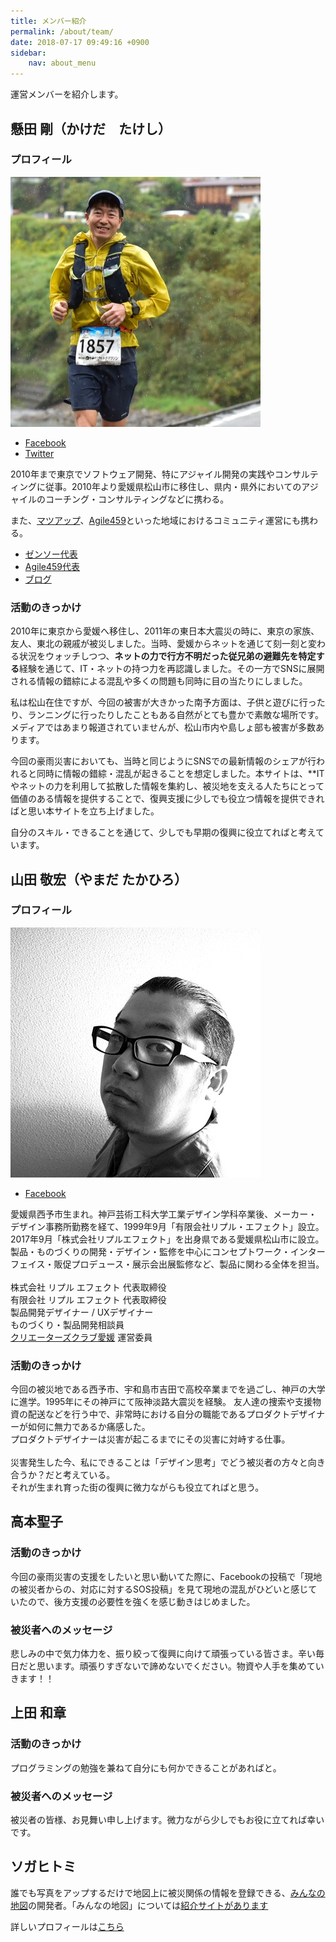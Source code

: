 ```yaml
---
title: メンバー紹介
permalink: /about/team/
date: 2018-07-17 09:49:16 +0900
sidebar:
    nav: about_menu
---
```


運営メンバーを紹介します。

## 懸田 剛（かけだ　たけし）

### プロフィール

![Kakeda](/assets/images/profile/kakeda.png)

- [Facebook](https://www.facebook.com/takeshi.kakeda)
- [Twitter](https://twitter.com/kkd)

2010年まで東京でソフトウェア開発、特にアジャイル開発の実践やコンサルティングに従事。2010年より愛媛県松山市に移住し、県内・県外においてのアジャイルのコーチング・コンサルティングなどに携わる。

また、[マツアップ](http://matsuyama-up.com/)、[Agile459](http://agile459.github.io)といった地域におけるコミュニティ運営にも携わる。

- [ゼンソー代表](http://zensow.jp/)
- [Agile459代表](http://agile459.github.io)
- [ブログ](http://medium.com/kkds-remarks)

### 活動のきっかけ
2010年に東京から愛媛へ移住し、2011年の東日本大震災の時に、東京の家族、友人、東北の親戚が被災しました。当時、愛媛からネットを通じて刻一刻と変わる状況をウォッチしつつ、**ネットの力で行方不明だった従兄弟の避難先を特定する**経験を通じて、IT・ネットの持つ力を再認識しました。その一方でSNSに展開される情報の錯綜による混乱や多くの問題も同時に目の当たりにしました。

私は松山在住ですが、今回の被害が大きかった南予方面は、子供と遊びに行ったり、ランニングに行ったりしたこともある自然がとても豊かで素敵な場所です。メディアではあまり報道されていませんが、松山市内や島しょ部も被害が多数あります。

今回の豪雨災害においても、当時と同じようにSNSでの最新情報のシェアが行われると同時に情報の錯綜・混乱が起きることを想定しました。本サイトは、**ITやネットの力を利用して拡散した情報を集約し、被災地を支える人たちにとって価値のある情報を提供することで、復興支援に少しでも役立つ情報を提供できればと思い本サイトを立ち上げました。

自分のスキル・できることを通じて、少しでも早期の復興に役立てればと考えています。

## 山田 敬宏（やまだ たかひろ）

### プロフィール

![yamada](/assets/images/profile/yamada.jpg)

- [Facebook](https://www.facebook.com/ripple.yamada)

愛媛県西予市生まれ。神戸芸術工科大学工業デザイン学科卒業後、メーカー・デザイン事務所勤務を経て、1999年9月「有限会社リプル・エフェクト」設立。2017年9月「株式会社リプルエフェクト」を出身県である愛媛県松山市に設立。製品・ものづくりの開発・デザイン・監修を中心にコンセプトワーク・インターフェイス・販促プロデュース・展示会出展監修など、製品に関わる全体を担当。
<br><br>
株式会社 リプル エフェクト 代表取締役<br>
有限会社 リプル エフェクト 代表取締役<br>
製品開発デザイナー / UXデザイナー<br>
ものづくり・製品開発相談員<br>
[クリエーターズクラブ愛媛](http://cce-web.jp/) 運営委員

### 活動のきっかけ
今回の被災地である西予市、宇和島市吉田で高校卒業までを過ごし、神戸の大学に進学。1995年にその神戸にて阪神淡路大震災を経験。
友人達の捜索や支援物資の配送などを行う中で、非常時における自分の職能であるプロダクトデザイナーが如何に無力であるか痛感した。<br>
プロダクトデザイナーは災害が起こるまでにその災害に対峙する仕事。<br>
<br>
災害発生した今、私にできることは「デザイン思考」でどう被災者の方々と向き合うか？だと考えている。<br>
それが生まれ育った街の復興に微力ながらも役立てればと思う。

## 高本聖子

### 活動のきっかけ

今回の豪雨災害の支援をしたいと思い動いてた際に、Facebookの投稿で「現地の被災者からの、対応に対するSOS投稿」を見て現地の混乱がひどいと感じていたので、後方支援の必要性を強くを感じ動きはじめました。

### 被災者へのメッセージ

悲しみの中で気力体力を、振り絞って復興に向けて頑張っている皆さま。辛い毎日だと思います。頑張りすぎないで諦めないでください。物資や人手を集めていきます！！

## 上田 和章

### 活動のきっかけ

プログラミングの勉強を兼ねて自分にも何かできることがあればと。

### 被災者へのメッセージ

被災者の皆様、お見舞い申し上げます。微力ながら少しでもお役に立てれば幸いです。

## ソガヒトミ

誰でも写真をアップするだけで地図上に被災関係の情報を登録できる、[みんなの地図](https://minchizu-e6818.firebaseapp.com/)の開発者。「みんなの地図」については[紹介サイトがあります](https://daichancorgi.github.io/minchizu-lp/)

詳しいプロフィールは[こちら](https://daichancorgi.github.io/minchizu-lp/minchizu/2018/07/15/profile-minchizu.html)
